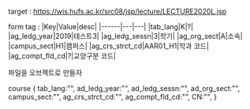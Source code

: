 target : https://wis.hufs.ac.kr/src08/jsp/lecture/LECTURE2020L.jsp

form tag : 
|Key|Value|desc|
|------|---|---|
|tab_lang|K|?|
|ag_ledg_year|2019|테스트3|
|ag_ledg_sessn|3|학기|
|ag_org_sect|A|소속|
|campus_sect|H1|캠퍼스|
|ag_crs_strct_cd|AAR01_H1|학과 코드|
|ag_compt_fld_cd|?|교양구분 코드|

파일을 오브젝트로 만들자

course {
    tab_lang:"",
    ad_ledg_year:"",
    ad_ledg_sessn:"",
    ad_org_sect:"",
    campus_sect:"",
    ag_crs_strct_cd:"",
    ag_compt_fld_cd:"",
    CN:"",
}
